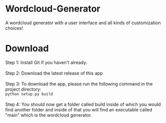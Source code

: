 # Wordcloud-Generator
A wordcloud generator with a user interface and all kinds of customization choices!

# Download
Step 1: Install Git if you haven't already.
</br>
</br>
Step 2: Download the latest release of this app</br>
</br>
Step 3: To download the app, please run the following command in the project directory:
</br>
```python setup.py build```
</br>
</br>
Step 4: You should now get a folder called build inside of which you would find another folder and inside of that you will find an executable called "main" which is the wordcloud generator.
